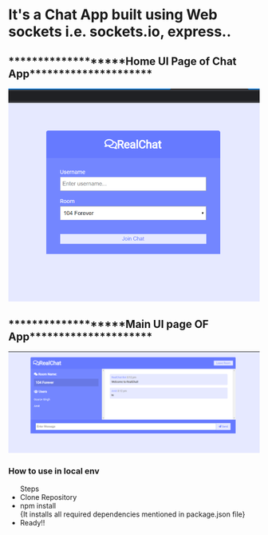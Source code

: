 <h1>It's a Chat App built using Web sockets i.e. sockets.io, express..</h1>
<h2>*******************Home UI Page of Chat App*********************</h2>

![](Screenshot%20(44).png)

<h2>*******************Main UI page OF App*********************</h2>

![](Screenshot%20(46).png)

<h3>How to use in local env</h3>
<ul>Steps
  <li>Clone Repository</li>
  <li>npm install</li> {It installs all required dependencies mentioned in package.json file}
  <li>Ready!!</li>
  </ul>
